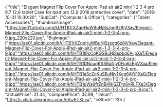 {
	"title": "Elegant Magnet Flip Cover For Apple iPad air air2 mini 1 2 3 4 pro 9.7 12.9 tablet Case for ipad pro 12.9 2018 protective cover",
	"date": "2018-10-31 10:30:20",
	"SubCat": ["Computer & Office"],
	"categories": ["Tablet Accessories"],
	"thumbnailImage": "https://ae01.alicdn.com/kf/HTB1rXZqqHuWBuNjSszgq6z8jVXav/Elegant-Magnet-Flip-Cover-For-Apple-iPad-air-air2-mini-1-2-3-4-pro-9.jpg_220x220.jpg",
	"BigImage": ["https://ae01.alicdn.com/kf/HTB1rXZqqHuWBuNjSszgq6z8jVXav/Elegant-Magnet-Flip-Cover-For-Apple-iPad-air-air2-mini-1-2-3-4-pro-9.jpg","https://ae01.alicdn.com/kf/HTB1I0oCqKGSBuNjSspbq6AiipXaT/Elegant-Magnet-Flip-Cover-For-Apple-iPad-air-air2-mini-1-2-3-4-pro-9.jpg","https://ae01.alicdn.com/kf/HTB1DNouqKSSBuNjy0Flq6zBpVXaa/Elegant-Magnet-Flip-Cover-For-Apple-iPad-air-air2-mini-1-2-3-4-pro-9.jpg","https://ae01.alicdn.com/kf/HTB1aScZqKuSBuNjy1Xcq6AYjFXaG/Elegant-Magnet-Flip-Cover-For-Apple-iPad-air-air2-mini-1-2-3-4-pro-9.jpg","https://ae01.alicdn.com/kf/HTB1uWa9frZnBKNjSZFrq6yRLFXa3/Elegant-Magnet-Flip-Cover-For-Apple-iPad-air-air2-mini-1-2-3-4-pro-9.jpg"],
	"actualPrice": 21.44,
	"comparePrice": 32.99,
	"linkurl": "http://s.click.aliexpress.com/e/bzETXLrw",
	"inStock": 135
}
